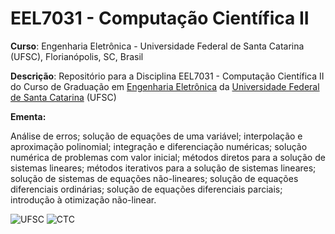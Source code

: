 # EEL7031 - Computação Científica II

**Curso**: Engenharia Eletrônica - Universidade Federal de Santa Catarina (UFSC), Florianópolis, SC, Brasil

**Descrição**: Repositório para a Disciplina EEL7031 - Computação Científica II do Curso de Graduação em [Engenharia Eletrônica](geltro.ufsc.br) da [Universidade Federal de Santa Catarina](http://ufsc.br/) (UFSC)

**Ementa:**

Análise de erros; solução de equações de uma variável; interpolação e aproximação polinomial; integração e diferenciação numéricas; solução numérica de problemas com valor inicial; métodos diretos para a solução de sistemas lineares; métodos iterativos para a solução de sistemas lineares; solução de sistemas de equações não-lineares; solução de equações diferenciais ordinárias; solução de equações diferenciais parciais; introdução à otimização não-linear.

![UFSC](http://laship.ufsc.br/site/wp-content/themes/emc_completo/resource/img/filiacoes/brasao_UFSC_vertical_sigla.png) ![CTC](http://tisc.com.br/wp-content/uploads/ctcufsc.gif)
